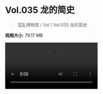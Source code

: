 # Vol.035 龙的简史

> 混乱博物馆 / Vol / Vol.035 龙的简史

**视频大小**: 79.17 MB

<div class="video"><video src="https://file.hsyhx.top/archive/混乱博物馆/Vol/035.mp4" controls preload>🤔 您的浏览器不支持 video 标签</video></div>
